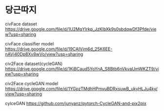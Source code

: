 # 당근따지

civFace dataset https://drive.google.com/file/d/1U2MqYlrkp_JzKlbXk9s0sbdqwDf3Pfde/view?usp=sharing

civFace classifier model https://drive.google.com/file/d/19CAIVim6d_25K6EE-nAVj40Dp8Xv8wVo/view?usp=sharing

civ2Face dataset(cycleGAN) https://drive.google.com/file/d/1KjBCaud5YoYnA_S8Btb6nVkvaUmWKZT9/view?usp=sharing

civ2Face cycleGAN model https://drive.google.com/file/d/1YGpzTMdhHPmvuBDRxsuwB_ukyHLJu4ky/view?usp=sharing

cylceGAN https://github.com/junyanz/pytorch-CycleGAN-and-pix2pix
